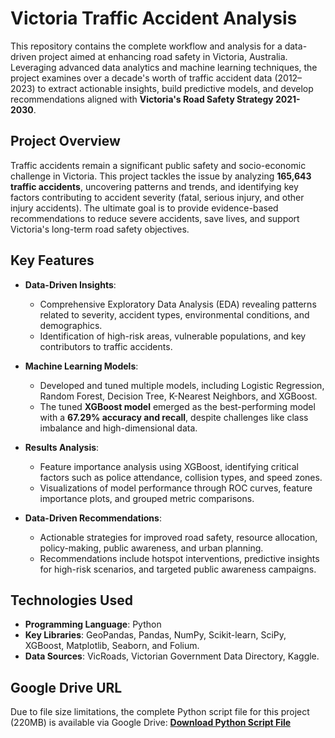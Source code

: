 # Victoria Traffic Accident Analysis
This repository contains the complete workflow and analysis for a data-driven project aimed at enhancing road safety in Victoria, Australia. Leveraging advanced data analytics and machine learning techniques, the project examines over a decade's worth of traffic accident data (2012–2023) to extract actionable insights, build predictive models, and develop recommendations aligned with **Victoria's Road Safety Strategy 2021-2030**.

## Project Overview
Traffic accidents remain a significant public safety and socio-economic challenge in Victoria. This project tackles the issue by analyzing **165,643 traffic accidents**, uncovering patterns and trends, and identifying key factors contributing to accident severity (fatal, serious injury, and other injury accidents). The ultimate goal is to provide evidence-based recommendations to reduce severe accidents, save lives, and support Victoria's long-term road safety objectives.

## Key Features
- **Data-Driven Insights**:
  - Comprehensive Exploratory Data Analysis (EDA) revealing patterns related to severity, accident types, environmental conditions, and demographics.
  - Identification of high-risk areas, vulnerable populations, and key contributors to traffic accidents.

- **Machine Learning Models**:
  - Developed and tuned multiple models, including Logistic Regression, Random Forest, Decision Tree, K-Nearest Neighbors, and XGBoost.
  - The tuned **XGBoost model** emerged as the best-performing model with a **67.29% accuracy and recall**, despite challenges like class imbalance and high-dimensional data.

- **Results Analysis**:
  - Feature importance analysis using XGBoost, identifying critical factors such as police attendance, collision types, and speed zones.
  - Visualizations of model performance through ROC curves, feature importance plots, and grouped metric comparisons.

- **Data-Driven Recommendations**:
  - Actionable strategies for improved road safety, resource allocation, policy-making, public awareness, and urban planning.
  - Recommendations include hotspot interventions, predictive insights for high-risk scenarios, and targeted public awareness campaigns.

## Technologies Used
- **Programming Language**: Python
- **Key Libraries**: GeoPandas, Pandas, NumPy, Scikit-learn, SciPy, XGBoost, Matplotlib, Seaborn, and Folium.
- **Data Sources**: VicRoads, Victorian Government Data Directory, Kaggle.

## Google Drive URL
Due to file size limitations, the complete Python script file for this project (220MB) is available via Google Drive:
**[Download Python Script File](https://drive.google.com/file/d/1OMhqEILa-BLQHXCgUD4jYYqGT2YWXQX6/view)**
